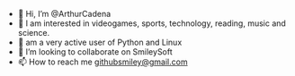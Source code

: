 - 👋 Hi, I’m @ArthurCadena
- 👀 I am interested in videogames, sports, technology, reading, music and science.
- 🌱 am a very active user of Python and Linux
- 💞️ I’m looking to collaborate on SmileySoft
- 📫 How to reach me githubsmiley@gmail.com

<!---
ArthurCadena/ArthurCadena is a ✨ special ✨ repository because its `README.md` (this file) appears on your GitHub profile.
You can click the Preview link to take a look at your changes.
--->
